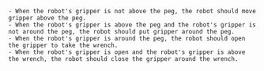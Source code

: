 
    - When the robot's gripper is not above the peg, the robot should move gripper above the peg.
    - When the robot's gripper is above the peg and the robot's gripper is not around the peg, the robot should put gripper around the peg.
    - When the robot's gripper is around the peg, the robot should open the gripper to take the wrench.
    - When the robot's gripper is open and the robot's gripper is above the wrench, the robot should close the gripper around the wrench.